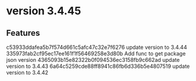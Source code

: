 # version 3.4.45
## Features
c53933ddafea5b7f574d661c5afc47c32e7f6276 update version to 3.4.44
335973fab2cf95ec17ee161f1f56469258e3d80b Add func to get package json version
4365093b15e82322b0f094536ec3158fb9c662ad update version to 3.4.43
6a64c5259cde88ff8941c86fb6d336b5e4807519 update version to 3.4.42
